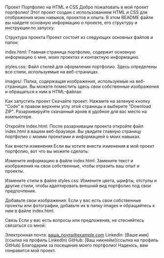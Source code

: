 Проект Портфолио на HTML и CSS
Добро пожаловать в мой проект портфолио! Этот проект создан с использованием HTML и CSS для отображения моих навыков, проектов и опыта. В этом README файле вы найдете основную информацию о проекте, его структуру и инструкции по запуску.

Структура проекта
Проект состоит из следующих основных файлов и папок:

index.html: Главная страница портфолио, содержит основную информацию о мне, моих проектах и контактную информацию.

styles.css: Файл стилей для оформления портфолио. Здесь определены все стили, используемые на веб-страницах.

images/: Папка, содержащая изображения, используемые на веб-страницах. Вы можете поместить здесь свои собственные изображения и обращаться к ним в HTML-файлах.

Как запустить проект
Скачайте проект: Нажмите на зеленую кнопку "Code" в правом верхнем углу этой страницы и выберите "Download ZIP". Разархивируйте скачанный архив в удобное для вас место на компьютере.

Откройте index.html: После разархивации проекта откройте файл index.html в вашем веб-браузере. Вы увидите главную страницу портфолио с моими проектами и информацией о моих навыках.

Как внести изменения
Если вы хотите внести изменения в мой проект портфолио, вот что вы можете сделать:

Измените информацию в файле index.html: Замените текст и изображения на свои собственные, чтобы отразить ваш опыт и проекты.

Измените стили в файле styles.css: Измените цвета, шрифты, отступы и другие стили, чтобы адаптировать внешний вид портфолио под свои предпочтения.

Добавьте свои изображения: Если у вас есть свои собственные проекты или фотографии, добавьте их в папку images и обращайтесь к ним в файле index.html.

Связь
Если у вас есть вопросы или предложения, не стесняйтесь связаться со мной:

Электронная почта: ваша_почта@example.com
LinkedIn: [Ваше имя](ссылка на профиль LinkedIn)
GitHub: [Ваш никнейм](ссылка на профиль GitHub)
Благодарим за посещение моего портфолио! Надеюсь, вам понравится мой проект.
